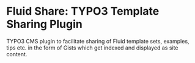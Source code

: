 Fluid Share: TYPO3 Template Sharing Plugin
==========================================

TYPO3 CMS plugin to facilitate sharing of Fluid template sets, examples, tips etc. in the form of Gists which get indexed and displayed as site content.
